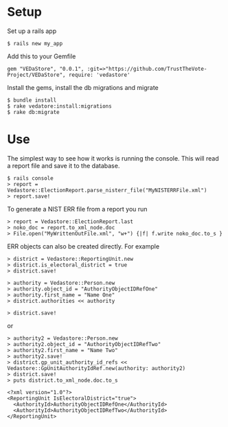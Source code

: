 
# Setup

Set up a rails app

    $ rails new my_app

Add this to your Gemfile

    gem "VEDaStore", "0.0.1", :git=>"https://github.com/TrustTheVote-Project/VEDaStore", require: 'vedastore'
  
  
Install the gems, install the db migrations and migrate

    $ bundle install
    $ rake vedatore:install:migrations
    $ rake db:migrate
  

# Use

The simplest way to see how it works is running the console. This will read a report file and save it to the database.

    $ rails console
    > report = Vedastore::ElectionReport.parse_nisterr_file("MyNISTERRFile.xml")
    > report.save!
  
To generate a NIST ERR file from a report you run

    > report = Vedastore::ElectionReport.last
    > noko_doc = report.to_xml_node.doc
    > File.open("MyWrittenOutFile.xml", "w+") {|f| f.write noko_doc.to_s }
  
ERR objects can also be created directly. For example

    > district = Vedastore::ReportingUnit.new
    > district.is_electoral_district = true
    > district.save!

    > authority = Vedastore::Person.new
    > authority.object_id = "AuthorityObjectIDRefOne"
    > authority.first_name = "Name One"
    > district.authorities << authority

    > district.save!
  

or 
  
    > authority2 = Vedastore::Person.new
    > authority2.object_id = "AuthorityObjectIDRefTwo"
    > authority2.first_name = "Name Two"
    > authority2.save!
    > district.gp_unit_authority_id_refs << Vedastore::GpUnitAuthorityIdRef.new(authority: authority2)
    > district.save!
    > puts district.to_xml_node.doc.to_s

    <?xml version="1.0"?>
    <ReportingUnit IsElectoralDistrict="true">
      <AuthorityId>AuthorityObjectIDRefOne</AuthorityId>
      <AuthorityId>AuthorityObjectIDRefTwo</AuthorityId>
    </ReportingUnit>
  
